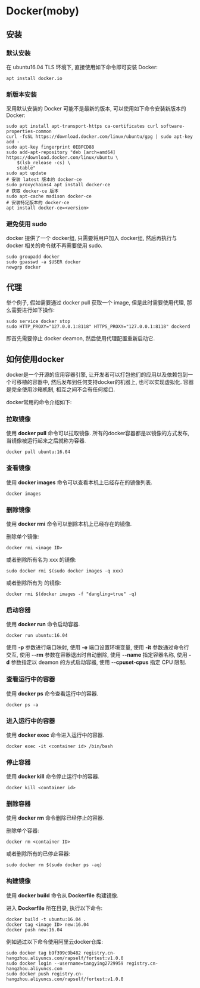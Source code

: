 # Docker(moby) #

##  安装 ##

### 默认安装 ###

在 ubuntu16.04 TLS 环境下, 直接使用如下命令即可安装 Docker:

```
apt install docker.io
```

### 新版本安装 ###

采用默认安装的 Docker 可能不是最新的版本, 可以使用如下命令安装新版本的 Docker:

```
sudo apt install apt-transport-https ca-certificates curl software-properties-common 
curl -fsSL https://download.docker.com/linux/ubuntu/gpg | sudo apt-key add -
sudo apt-key fingerprint 0EBFCD88
sudo add-apt-repository "deb [arch=amd64] https://download.docker.com/linux/ubuntu \
    $(lsb_release -cs) \
    stable"
sudo apt update
# 安装 latest 版本的 docker-ce
sudo proxychains4 apt install docker-ce
# 获取 docker-ce 版本
sudo apt-cache madison docker-ce
# 安装特定版本的 docker-ce
apt install docker-ce=<version>
```

### 避免使用 sudo ###

docker 提供了一个 docker组, 只需要将用户加入 docker组, 然后再执行与 docker 相关的命令就不再需要使用 sudo.

```
sudo groupadd docker
sudo gpasswd -a $USER docker
newgrp docker
```

## 代理 ##

举个例子, 假如需要通过 docker pull 获取一个 image, 但是此时需要使用代理, 那么需要进行如下操作:

```
sudo service docker stop
sudo HTTP_PROXY="127.0.0.1:8118" HTTPS_PROXY="127.0.0.1:8118" dockerd
```

即首先需要停止 docker deamon, 然后使用代理配置重新启动它.

## 如何使用docker ##

docker是一个开源的应用容器引擎, 让开发者可以打包他们的应用以及依赖包到一个可移植的容器中, 然后发布到任何支持docker的机器上, 也可以实现虚拟化. 容器是完全使用沙箱机制, 相互之间不会有任何接口.

docker常用的命令介绍如下:

### 拉取镜像 ###

使用 **docker pull** 命令可以拉取镜像. 所有的docker容器都是以镜像的方式发布, 当镜像被运行起来之后就称为容器.

`
docker pull ubuntu:16.04
`

### 查看镜像 ###

使用 **docker images** 命令可以查看本机上已经存在的镜像列表.

`
docker images
`

### 删除镜像 ###

使用 **docker rmi** 命令可以删除本机上已经存在的镜像.

删除单个镜像:

```
docker rmi <image ID>
```

或者删除所有名为 xxx 的镜像:

```
sudo docker rmi $(sudo docker images -q xxx)
```

或者删除所有为 <none> 的镜像:

```
docker rmi $(docker images -f "dangling=true" -q)
```

### 启动容器 ###

使用 **docker run** 命令启动容器.

```
docker run ubuntu:16.04
```

使用 **-p** 参数进行端口映射, 使用 **-e** 端口设置环境变量, 使用 **-it** 参数通过命令行交互, 使用 **--rm** 参数在容器退出时自动删除, 使用 **--name** 指定容器名称, 使用 **-d** 参数指定以 deamon 的方式启动容器, 使用 **--cpuset-cpus** 指定 CPU 限制.

### 查看运行中的容器 ###

使用 **docker ps** 命令查看运行中的容器.

```
docker ps -a
```

### 进入运行中的容器 ###

使用 **docker exec** 命令进入运行中的容器.

```
docker exec -it <container id> /bin/bash
```

### 停止容器 ###

使用 **docker kill** 命令停止运行中的容器.

```
docker kill <container id>
```

### 删除容器 ###

使用 **docker rm** 命令删除已经停止的容器.

删除单个容器:

```
docker rm <container ID>
```

或者删除所有的已停止容器:

```
sudo docker rm $(sudo docker ps -aq)
```

### 构建镜像 ###

使用 **docker build** 命令从 **Dockerfile** 构建镜像.

进入 **Dockerfile** 所在目录, 执行以下命令:

```
docker build -t ubuntu:16.04 .
docker tag <image ID> new:16.04
docker push new:16.04
```

例如通过以下命令使用阿里云docker仓库:

```
sudo docker tag b9f399c9b482 registry.cn-hangzhou.aliyuncs.com/rapself/fortest:v1.0.0
sudo docker login --username=tangying2729959 registry.cn-hangzhou.aliyuncs.com 
sudo docker push registry.cn-hangzhou.aliyuncs.com/rapself/fortest:v1.0.0
```
